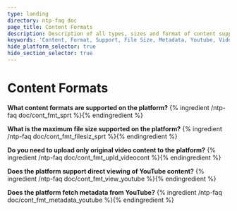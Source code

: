 ```yaml
---
type: landing
directory: ntp-faq doc
page_title: Content Formats
description: Description of all types, sizes and format of content supported by the platform
keywords: 'Content, Format, Support, File Size, Metadata, Youtube, Video, Maximum File size '
hide_platform_selector: true
hide_section_selector: true
---
```


# Content Formats

**What content formats are supported on the platform?**
{% ingredient /ntp-faq doc/cont_fmt_sprt %}{% endingredient %}

**What is the maximum file size supported on the platform?**
{% ingredient /ntp-faq doc/cont_fmt_filesiz_sprt %}{% endingredient %}

**Do you need to upload only original video content to the platform?**
{% ingredient /ntp-faq doc/cont_fmt_upld_videocont %}{% endingredient %}

**Does the platform support direct viewing of YouTube content?**
{% ingredient /ntp-faq doc/cont_fmt_view_youtube %}{% endingredient %}

**Does the platform fetch metadata from YouTube?**
{% ingredient /ntp-faq doc/cont_fmt_metadata_youtube %}{% endingredient %}




